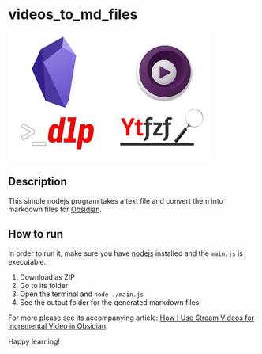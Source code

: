 # videos_to_md_files

![logo](https://github.com/MasterHowToLearn/videos_to_md_files/blob/main/logos.png?raw=true)

## Description

This simple nodejs program takes a text file and convert them into markdown files for [Obsidian](https://obsidian.md/).

## How to run

In order to run it, make sure you have [nodejs](https://nodejs.org/) installed and the `main.js` is executable.

1. Download as ZIP
2. Go to its folder
3. Open the terminal and `node ./main.js`
4. See the output folder for the generated markdown files

For more please see its accompanying article: [How I Use Stream Videos for Incremental Video in Obsidian](https://www.masterhowtolearn.com/2022-12-29-how-i-stream-videos-for-incremental-video-in-obsidian/).

Happy learning!
